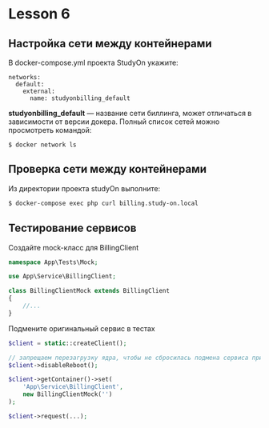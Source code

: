 # Lesson 6

## Настройка сети между контейнерами

В docker-compose.yml проекта StudyOn укажите:

```
networks:
  default:
    external:
      name: studyonbilling_default
```

**studyonbilling_default** — название сети биллинга, может отличаться в зависимости от версии докера. Полный список сетей можно просмотреть командой: 

```$ docker network ls```


## Проверка сети между контейнерами

Из директории проекта studyOn выполните:
```bash
$ docker-compose exec php curl billing.study-on.local
```

## Тестирование сервисов

Создайте mock-класс для BillingClient
```php
namespace App\Tests\Mock;

use App\Service\BillingClient;

class BillingClientMock extends BillingClient
{
    //...
}
```

Подмените оригинальный сервис в тестах
```php
$client = static::createClient();

// запрещаем перезагрузку ядра, чтобы не сбросилась подмена сервиса при запросе
$client->disableReboot();

$client->getContainer()->set(
    'App\Service\BillingClient', 
    new BillingClientMock('')
);

$client->request(...);
```